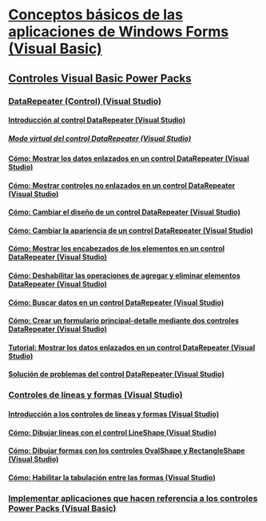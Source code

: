 # [Conceptos básicos de las aplicaciones de Windows Forms (Visual Basic)](windows-forms-application-basics.md)
## [Controles Visual Basic Power Packs](power-packs-controls.md)
### [DataRepeater (Control) (Visual Studio)](datarepeater-control-visual-studio.md)
#### [Introducción al control DataRepeater (Visual Studio)](introduction-to-the-datarepeater-control-visual-studio.md)
##### [Modo virtual del control DataRepeater (Visual Studio)](virtual-mode-in-the-datarepeater-control-visual-studio.md)
#### [Cómo: Mostrar los datos enlazados en un control DataRepeater (Visual Studio)](how-to-display-bound-data-in-a-datarepeater-control-visual-studio.md)
#### [Cómo: Mostrar controles no enlazados en un control DataRepeater (Visual Studio)](how-to-display-unbound-controls-in-a-datarepeater-control-visual-studio.md)
#### [Cómo: Cambiar el diseño de un control DataRepeater (Visual Studio)](how-to-change-the-layout-of-a-datarepeater-control-visual-studio.md)
#### [Cómo: Cambiar la apariencia de un control DataRepeater (Visual Studio)](how-to-change-the-appearance-of-a-datarepeater-control-visual-studio.md)
#### [Cómo: Mostrar los encabezados de los elementos en un control DataRepeater (Visual Studio)](how-to-display-item-headers-in-a-datarepeater-control-visual-studio.md)
#### [Cómo: Deshabilitar las operaciones de agregar y eliminar elementos DataRepeater (Visual Studio)](how-to-disable-adding-and-deleting-datarepeater-items-visual-studio.md)
#### [Cómo: Buscar datos en un control DataRepeater (Visual Studio)](how-to-search-data-in-a-datarepeater-control-visual-studio.md)
#### [Cómo: Crear un formulario principal-detalle mediante dos controles DataRepeater (Visual Studio)](how-to-create-a-master-detail-form-by-using-two-datarepeater-controls.md)
#### [Tutorial: Mostrar los datos enlazados en un control DataRepeater (Visual Studio)](walkthrough-displaying-data-in-a-datarepeater-control-visual-studio.md)
#### [Solución de problemas del control DataRepeater (Visual Studio)](troubleshooting-the-datarepeater-control-visual-studio.md)
### [Controles de líneas y formas (Visual Studio)](line-and-shape-controls-visual-studio.md)
#### [Introducción a los controles de líneas y formas (Visual Studio)](introduction-to-the-line-and-shape-controls-visual-studio.md)
#### [Cómo: Dibujar líneas con el control LineShape (Visual Studio)](how-to-draw-lines-with-the-lineshape-control-visual-studio.md)
#### [Cómo: Dibujar formas con los controles OvalShape y RectangleShape (Visual Studio)](how-to-draw-shapes-with-the-ovalshape-and-rectangleshape-controls.md)
#### [Cómo: Habilitar la tabulación entre las formas (Visual Studio)](how-to-enable-tabbing-between-shapes-visual-studio.md)
### [Implementar aplicaciones que hacen referencia a los controles Power Packs (Visual Basic)](deploying-applications-that-reference-power-packs-controls-visual-studio.md)
